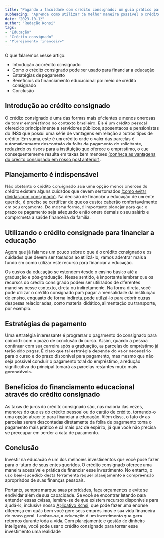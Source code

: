 ```yaml
---
title: "Pagando a faculdade com crédito consignado: um guia prático para servidores públicos"
subheading: "Aprenda como utilizar da melhor maneira possível o crédito consignado em prol da educação dos seus entes queridos."
date: "2023-10-12"
author: "Redação Konsi"
tags:
- "Educação"
- "Crédito consignado"
- "Planejamento financeiro"
---
```


O que falaremos nesse artigo:

- Introdução ao crédito consignado 
- Como o crédito consignado pode ser usado para financiar a educação
- Estratégias de pagamento
- Benefícios do financiamento educacional por meio de crédito consignado
- Conclusão

## Introdução ao crédito consignado

O crédito consignado é uma das formas mais eficientes e menos onerosas de tomar empréstimos no contexto brasileiro. Ele é um crédito pessoal oferecido principalmente a servidores públicos, aposentados e pensionistas do INSS que possui uma série de vantagens em relação a outros tipos de crédito. Em suma, este é um crédito onde o valor das parcelas é automaticamente descontado da folha de pagamento do solicitante, reduzindo os riscos para a instituição que oferece o empréstimo, o que consequentemente resulta em taxas bem menores [(conheça as vantagens do crédito consignado em nosso post anterior)](https://konsi.com.br/postagens/vantagens-do-credito-consignado-por-que-escolher.html). 

## Planejamento é indispensável

Não obstante o crédito consignado seja uma opção menos onerosa de crédito existem alguns cuidados que devem ser tomados [(como evitar dívidas com consignado)](https://konsi.com.br/postagens/como-evitar-dividas-com-consignado.html). Na decisão de financiar a educação de um ente querido, é preciso se certificar de que os custos caberão confortavelmente em seu orçamento. Da mesma forma, é importante planejar para que o prazo de pagamento seja adequado e não onere demais o seu salário e comprometa a saúde financeira da família.

## Utilizando o crédito consignado para financiar a educação

Agora que já falamos um pouco sobre o que é o crédito consignado e os cuidados que devem ser tomados ao utilizá-lo, vamos adentrar mais a fundo em como utilizar este recurso para financiar a educação.

Os custos da educação se estendem desde o ensino básico até a graduação e pós-graduação. Nesse sentido, é importante lembrar que os recursos do crédito consignado podem ser utilizados de diferentes maneiras nesse contexto, direta ou indiretamente. Na forma direta, você pode utilizar o crédito consignado para pagar a mensalidade da instituição de ensino, enquanto de forma indireta, pode utilizá-lo para cobrir outras despesas relacionadas, como material didático, alimentação ou transporte, por exemplo. 

## Estratégias de pagamento

Uma estratégia interessante é programar o pagamento do consignado para coincidir com o prazo de conclusão do curso. Assim, quando a pessoa continuar com sua carreira após a graduação, as parcelas do empréstimo já terão sido pagas. É claro que tal estratégia depende do valor necessário para o curso e do prazo disponível para pagamento, mas mesmo que não seja possível concluir o pagamento total do empréstimo, a redução significativa do principal tornará as parcelas restantes muito mais gerenciáveis.

## Benefícios do financiamento educacional através do crédito consignado

As taxas de juros do crédito consignado são, nas maioria das vezes, menores do que as do crédito pessoal ou do cartão de crédito, tornando-o uma opção atraente para financiar a educação. Além disso, o fato de as parcelas serem descontadas diretamente da folha de pagamento torna o pagamento mais prático e dá mais paz de espírito, já que você não precisa se preocupar em perder a data de pagamento.

## Conclusão

Investir na educação é um dos melhores investimentos que você pode fazer para o futuro de seus entes queridos. O crédito consignado oferece uma maneira acessível e prática de financiar esse investimento. No entanto, o uso bem-sucedido desta ferramenta requer planejamento e compreensão apropriados de suas finanças pessoais. 

Portanto, sempre marque suas prioridades, faça orçamentos e evite se endividar além de sua capacidade. Se você se encontrar lutando para entender essas coisas, lembre-se de que existem recursos disponíveis para ajudá-lo, inclusive nosso [Aplicativo Konsi](https://konsi.com.br/dowload-app), que pode fazer uma enorme diferença em quão bem você gere seus empréstimos e sua vida financeira de modo geral. 
Lembre-se, a educação é um investimento que gera retornos durante toda a vida. Com planejamento e gestão de dinheiro inteligente, você pode usar o crédito consignado para tornar esse investimento uma realidade.